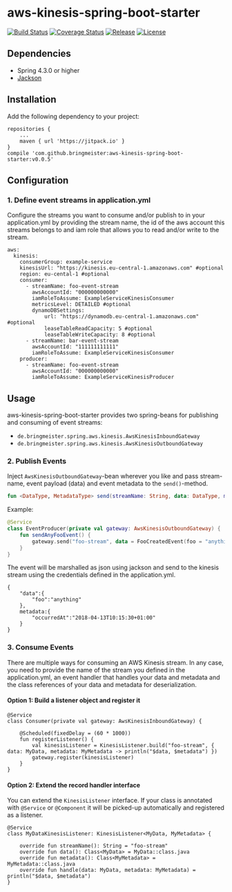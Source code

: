 # aws-kinesis-spring-boot-starter
[![Build Status](https://img.shields.io/travis/bringmeister/aws-kinesis-spring-boot-starter/master.svg)](https://travis-ci.org/bringmeister/aws-kinesis-spring-boot-starter)
[![Coverage Status](https://img.shields.io/coveralls/bringmeister/aws-kinesis-spring-boot-starter/master.svg)](https://coveralls.io/r/bringmeister/aws-kinesis-spring-boot-starter)
[![Release](https://img.shields.io/github/release/bringmeister/aws-kinesis-spring-boot-starter.svg)](https://github.com/bringmeister/aws-kinesis-spring-boot-starter/releases)
[![License](https://img.shields.io/badge/license-MIT-blue.svg)](https://raw.githubusercontent.com/bringmeister/aws-kinesis-spring-boot-starter/master/LICENSE)

## Dependencies
- Spring 4.3.0 or higher
- [Jackson](https://github.com/FasterXML/jackson)

## Installation
Add the following dependency to your project:
```
repositories {
    ...
    maven { url 'https://jitpack.io' }
}
compile 'com.github.bringmeister:aws-kinesis-spring-boot-starter:v0.0.5'
```

## Configuration
### 1. Define event streams in application.yml

Configure the streams you want to consume and/or publish to in your application.yml
by providing the stream name, the id of the aws account this streams belongs to and 
iam role that allows you to read and/or write to the stream.
```
aws:
  kinesis:
    consumerGroup: example-service
    kinesisUrl: "https://kinesis.eu-central-1.amazonaws.com" #optional
    region: eu-cental-1 #optional
    consumer:
      - streamName: foo-event-stream
        awsAccountId: "000000000000"
        iamRoleToAssume: ExampleServiceKinesisConsumer
        metricsLevel: DETAILED #optional
        dynamoDBSettings:
            url: "https://dynamodb.eu-central-1.amazonaws.com" #optional
            leaseTableReadCapacity: 5 #optional
            leaseTableWriteCapacity: 8 #optional
      - streamName: bar-event-stream
        awsAccountId: "111111111111"
        iamRoleToAssume: ExampleServiceKinesisConsumer
    producer:
      - streamName: foo-event-stream
        awsAccountId: "000000000000"
        iamRoleToAssume: ExampleServiceKinesisProducer
```

## Usage
aws-kinesis-spring-boot-starter provides two spring-beans for publishing and consuming of event streams:
- `de.bringmeister.spring.aws.kinesis.AwsKinesisInboundGateway`
- `de.bringmeister.spring.aws.kinesis.AwsKinesisOutboundGateway`

### 2. Publish Events
Inject `AwsKinesisOutboundGateway`-bean wherever you like and pass stream-name, event payload (data) and event metadata to the `send()`-method.
```kotlin
fun <DataType, MetadataType> send(streamName: String, data: DataType, metadata: MetadataType)
```

Example:
```kotlin
@Service
class EventProducer(private val gateway: AwsKinesisOutboundGateway) {
    fun sendAnyFooEvent() {        
        gateway.send("foo-stream", data = FooCreatedEvent(foo = "anything"), metadata = EventMetadata(occurredAt = OffsetDateTime.now()))
    }
}
```

The event will be marshalled as json using jackson and send to the kinesis stream using the credentials defined in the application.yml.

````
{
    "data":{
        "foo":"anything"
    },
    metadata:{
        "occurredAt":"2018-04-13T10:15:30+01:00"
    }
}
````

### 3. Consume Events

There are multiple ways for consuming an AWS Kinesis stream.
In any case, you need to provide the name of the stream you defined in the application.yml, an event handler that handles your data and metadata and the class references of your data and metadata for deserialization.

#### Option 1: Build a listener object and register it

    @Service
    class Consumer(private val gateway: AwsKinesisInboundGateway) {
    
        @Scheduled(fixedDelay = (60 * 1000))
        fun registerListener() {
            val kinesisListener = KinesisListener.build("foo-stream", { data: MyData, metadata: MyMetadata -> println("$data, $metadata") })
            gateway.register(kinesisListener)
        }
    }

#### Option 2: Extend the record handler interface

You can extend the `KinesisListener` interface.
If your class is annotated with `@Service` or `@Component` it will be picked-up automatically and registered as a listener.

    @Service
    class MyDataKinesisListener: KinesisListener<MyData, MyMetadata> {
    
        override fun streamName(): String = "foo-stream"
        override fun data(): Class<MyData> = MyData::class.java
        override fun metadata(): Class<MyMetadata> = MyMetadata::class.java
        override fun handle(data: MyData, metadata: MyMetadata) = println("$data, $metadata")
    }




